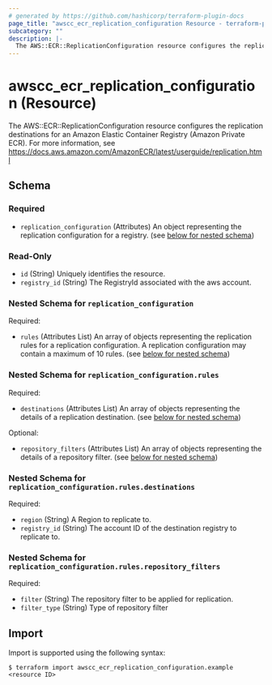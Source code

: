 ```yaml
---
# generated by https://github.com/hashicorp/terraform-plugin-docs
page_title: "awscc_ecr_replication_configuration Resource - terraform-provider-awscc"
subcategory: ""
description: |-
  The AWS::ECR::ReplicationConfiguration resource configures the replication destinations for an Amazon Elastic Container Registry (Amazon Private ECR). For more information, see https://docs.aws.amazon.com/AmazonECR/latest/userguide/replication.html
---
```


# awscc_ecr_replication_configuration (Resource)

The AWS::ECR::ReplicationConfiguration resource configures the replication destinations for an Amazon Elastic Container Registry (Amazon Private ECR). For more information, see https://docs.aws.amazon.com/AmazonECR/latest/userguide/replication.html



<!-- schema generated by tfplugindocs -->
## Schema

### Required

- `replication_configuration` (Attributes) An object representing the replication configuration for a registry. (see [below for nested schema](#nestedatt--replication_configuration))

### Read-Only

- `id` (String) Uniquely identifies the resource.
- `registry_id` (String) The RegistryId associated with the aws account.

<a id="nestedatt--replication_configuration"></a>
### Nested Schema for `replication_configuration`

Required:

- `rules` (Attributes List) An array of objects representing the replication rules for a replication configuration. A replication configuration may contain a maximum of 10 rules. (see [below for nested schema](#nestedatt--replication_configuration--rules))

<a id="nestedatt--replication_configuration--rules"></a>
### Nested Schema for `replication_configuration.rules`

Required:

- `destinations` (Attributes List) An array of objects representing the details of a replication destination. (see [below for nested schema](#nestedatt--replication_configuration--rules--destinations))

Optional:

- `repository_filters` (Attributes List) An array of objects representing the details of a repository filter. (see [below for nested schema](#nestedatt--replication_configuration--rules--repository_filters))

<a id="nestedatt--replication_configuration--rules--destinations"></a>
### Nested Schema for `replication_configuration.rules.destinations`

Required:

- `region` (String) A Region to replicate to.
- `registry_id` (String) The account ID of the destination registry to replicate to.


<a id="nestedatt--replication_configuration--rules--repository_filters"></a>
### Nested Schema for `replication_configuration.rules.repository_filters`

Required:

- `filter` (String) The repository filter to be applied for replication.
- `filter_type` (String) Type of repository filter

## Import

Import is supported using the following syntax:

```shell
$ terraform import awscc_ecr_replication_configuration.example <resource ID>
```
